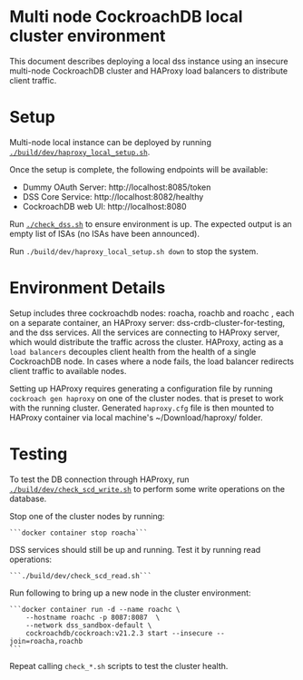 # Multi node CockroachDB local cluster environment

This document describes deploying a local dss instance using an insecure multi-node CockroachDB cluster and HAProxy load balancers to distribute client traffic.


# Setup

Multi-node local instance can be deployed by running [`./build/dev/haproxy_local_setup.sh`](haproxy_local_setup.sh).

Once the setup is complete, the following endpoints will be available:

* Dummy OAuth Server: http://localhost:8085/token
* DSS Core Service: http://localhost:8082/healthy
* CockroachDB web UI: http://localhost:8080

Run [`./check_dss.sh`](check_dss.sh) to ensure environment is up. The expected output is an empty list of ISAs (no ISAs have been announced).

Run `./build/dev/haproxy_local_setup.sh down` to stop the system.

# Environment Details

Setup includes three cockroachdb nodes: roacha, roachb and roachc , each on a separate container, an HAProxy server: dss-crdb-cluster-for-testing, and the dss services. All the services are connecting to HAProxy server, which would distribute the traffic across the cluster. HAProxy, acting as a `load balancers` decouples client health from the health of a single CockroachDB node. In cases where a node fails, the load balancer redirects client traffic to available nodes.

Setting up HAProxy requires generating a configuration file by running `cockroach gen haproxy` on one of the cluster nodes. that is preset to work with the running cluster. Generated `haproxy.cfg` file is then mounted to HAProxy container via local machine's ~/Download/haproxy/ folder.


# Testing

To test the DB connection through HAProxy, run [`./build/dev/check_scd_write.sh`](check_scd_write.sh) to perform some write operations on the database.


Stop one of the cluster nodes by running:

    ```docker container stop roacha```

DSS services should still be up and running. Test it by running read operations:

    ```./build/dev/check_scd_read.sh```

Run following to bring up a new node in the cluster environment:

    ```docker container run -d --name roachc \
        --hostname roachc -p 8087:8087  \
        --network dss_sandbox-default \
        cockroachdb/cockroach:v21.2.3 start --insecure --join=roacha,roachb
    ```

Repeat calling `check_*.sh` scripts to test the cluster health.
